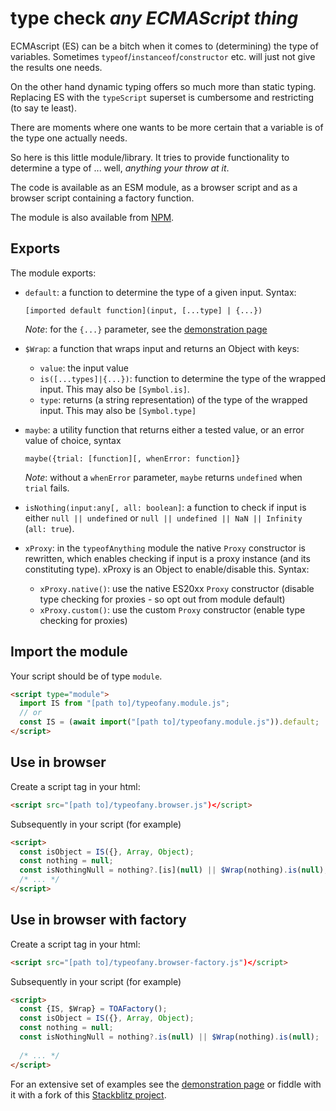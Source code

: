 # type check *any ECMAScript thing*

ECMAscript (ES) can be a bitch when it comes to (determining) the type of variables. Sometimes `typeof`/`instanceof`/`constructor` etc. will just not give the results one needs. 

On the other hand dynamic typing offers so much more than static typing. Replacing ES with the `typeScript` 
superset is cumbersome and restricting (to say te least).

There are moments where one wants to be more certain that a variable is of the type one actually needs.

So here is this little module/library. It tries to provide functionality to determine a type of ... well, 
*anything your throw at it*.

The code is available as an ESM module, as a browser script and as a browser script containing a factory function. 

The module is also available from [NPM](https://www.npmjs.com/package/typeofanything).

## Exports
The module exports:
- `default`: a function to determine the type of a given input. Syntax:

   `[imported default function](input, [...type] | {...})`

    *Note*: for the `{...}` parameter, see the [demonstration page](https://kooiinc.github.io/typeofAnything/Demo)

- `$Wrap`: a function that wraps input and returns an Object with keys:
   - `value`: the input value 
   - `is([...types]|{...})`: function to determine the type of the wrapped input. This may also be `[Symbol.is]`.
   - `type`: returns (a string representation) of the type of the wrapped input. This may also be `[Symbol.type]`
   
- `maybe`: a utility function that returns either a tested value, or an error value of choice, syntax

   `maybe({trial: [function][, whenError: function]}`
 
    *Note*: without a `whenError` parameter, `maybe` returns `undefined` when `trial` fails.
- `isNothing(input:any[, all: boolean]`: a function to check if input is either `null || undefined` or `null || undefined || NaN || Infinity` (`all: true`).
- `xProxy`: in the `typeofAnything` module the native `Proxy` constructor is rewritten, which enables checking if input is
   a proxy instance (and its constituting type). xProxy is an Object to enable/disable this. Syntax:
   
   - `xProxy.native()`: use the native ES20xx `Proxy` constructor (disable type checking for proxies - so opt out from module default)
   - `xProxy.custom()`: use the custom `Proxy` constructor (enable type checking for proxies)

## Import the module

Your script should be of type `module`.

```html
<script type="module">
  import IS from "[path to]/typeofany.module.js";
  // or 
  const IS = (await import("[path to]/typeofany.module.js")).default;
</script>
```

## Use in browser
Create a script tag in your html:

```html
<script src="[path to]/typeofany.browser.js")</script>
```
Subsequently in your script (for example)

```html
<script>
  const isObject = IS({}, Array, Object);
  const nothing = null;
  const isNothingNull = nothing?.[is](null) || $Wrap(nothing).is(null); 
  /* ... */
</script>
```

## Use in browser with factory
Create a script tag in your html:

```html
<script src="[path to]/typeofany.browser-factory.js")</script>
```

Subsequently in your script (for example)

```html
<script>
  const {IS, $Wrap} = TOAFactory();
  const isObject = IS({}, Array, Object);
  const nothing = null;
  const isNothingNull = nothing?.is(null) || $Wrap(nothing).is(null);
  
  /* ... */
</script>
```
For an extensive set of examples see 
the [demonstration page](https://kooiinc.github.io/typeofAnything/Demo)
or fiddle with it with a fork of this [Stackblitz project](https://stackblitz.com/edit/js-qem4v7?file=typeofAnything.js).
